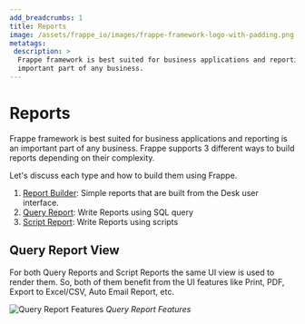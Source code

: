 ```yaml
---
add_breadcrumbs: 1
title: Reports
image: /assets/frappe_io/images/frappe-framework-logo-with-padding.png
metatags:
 description: >
  Frappe framework is best suited for business applications and reporting is an
  important part of any business.
---
```


# Reports

Frappe framework is best suited for business applications and reporting is an
important part of any business. Frappe supports 3 different ways to build
reports depending on their complexity.

Let's discuss each type and how to build them using Frappe.

1. [Report Builder](/docs/user/en/desk/reports/report-builder): Simple reports that are built from the Desk user interface.
1. [Query Report](/docs/user/en/desk/reports/query-report): Write Reports using SQL query
1. [Script Report](/docs/user/en/desk/reports/script-report): Write Reports using scripts

## Query Report View

For both Query Reports and Script Reports the same UI view is used to render
them. So, both of them benefit from the UI features like Print, PDF, Export to
Excel/CSV, Auto Email Report, etc.

![Query Report Features](/docs/assets/img/desk/query-report-view.png)
*Query Report Features*
